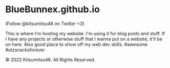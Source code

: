 # BlueBunnex.github.io

(Follow @kitsumitsu46 on Twitter <3)

  This is where I'm hosting my website. I'm using it for blog posts and stuff. If I have any projects or otherwise stuff that I wanna put on a website, it'll be on here. Also good place to show off my web dev skills. #awesome #utzsnacksforever

© 2022 Kitsumitsu46. All Rights Reserved.
